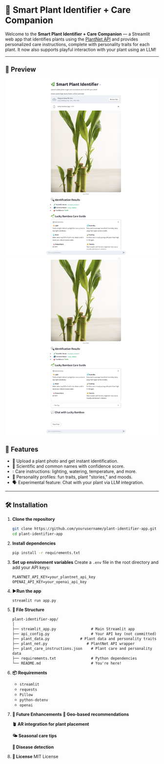 # 🌿 Smart Plant Identifier + Care Companion

Welcome to the **Smart Plant Identifier + Care Companion** — a Streamlit web app that identifies plants using the [PlantNet API](https://my.plantnet.org/) and provides personalized care instructions, complete with personality traits for each plant. It now also supports playful interaction with your plant using an LLM!

---
## 📸 Preview
![alt text](image.png)
![alt text](image-1.png)
## 🚀 Features

- 📸 Upload a plant photo and get instant identification.
- 🌱 Scientific and common names with confidence score.
- 💧 Care instructions: lighting, watering, temperature, and more.
- 🧠 Personality profiles: fun traits, plant "stories," and moods.
- 🗣️ Experimental feature: Chat with your plant via LLM integration.

---

## 🛠️ Installation

1. **Clone the repository**
   ```bash
   git clone https://github.com/yourusername/plant-identifier-app.git
   cd plant-identifier-app

2. **Install dependencies**
   ```bash
   pip install -r requirements.txt
   ```
3. **Set up environment variables**
   Create a `.env` file in the root directory and add your API keys:
   ```plaintext
   PLANTNET_API_KEY=your_plantnet_api_key
   OPENAI_API_KEY=your_openai_api_key
   ```
4. **▶️Run the app**
   ```bash
   streamlit run app.py
   ```
5. **📁 File Structure**
    ```
    plant-identifier-app/
    │
    ├── streamlit_app.py                # Main Streamlit app
    ├── api_config.py                   # Your API key (not committed)
    ├── plant_data.py              # Plant data and personality traits
    ├── plant_net.py                  # PlantNet API wrapper 
    ├── plant_care_instructions.json    # Plant care and personality data
    ├── requirements.txt                # Python dependencies
    └── README.md                       # You're here!
    ```
6. **📦 Requirements**
    - `streamlit`
    - `requests`
    - `Pillow`
    - `python-dotenv`
    - `openai`  
7.  **🌟 Future Enhancements**
    **📍 Geo-based recommendations**

    **🪴 AR integration for plant placement**

    **🌤️ Seasonal care tips**

    **🧬 Disease detection**
8. **📜 License**
    MIT License

